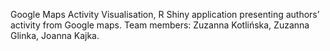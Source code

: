 Google Maps Activity Visualisation, R Shiny application presenting authors’ activity from Google maps. Team members: Zuzanna Kotlińska, Zuzanna Glinka, Joanna Kajka.
